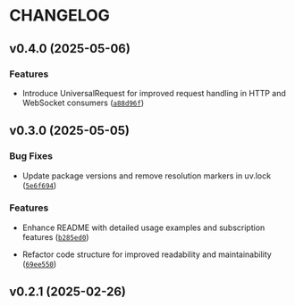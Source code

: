 # CHANGELOG


## v0.4.0 (2025-05-06)

### Features

- Introduce UniversalRequest for improved request handling in HTTP and WebSocket consumers
  ([`a88d96f`](https://github.com/arkitektio/kante/commit/a88d96f1ddfc6cb7f1ef77c3ec4ca080b35d3a46))


## v0.3.0 (2025-05-05)

### Bug Fixes

- Update package versions and remove resolution markers in uv.lock
  ([`5e6f694`](https://github.com/arkitektio/kante/commit/5e6f69476e6a745ddda67ed12ceded32d1722e58))

### Features

- Enhance README with detailed usage examples and subscription features
  ([`b285ed0`](https://github.com/arkitektio/kante/commit/b285ed0e17f15baae20d41fabf7c0ee855fd5060))

- Refactor code structure for improved readability and maintainability
  ([`69ee550`](https://github.com/arkitektio/kante/commit/69ee550c81004da2374484451acfd7be803ef31e))


## v0.2.1 (2025-02-26)
